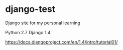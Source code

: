 django-test
===========

Django site for my personal learning

Python 2.7
Django 1.4

https://docs.djangoproject.com/en/1.4/intro/tutorial01/